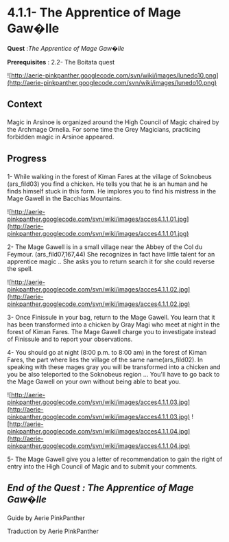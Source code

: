 # 4.1.1- The Apprentice of Mage Gaw�lle #


<p><b>Quest</b> :<em>The Apprentice of Mage Gaw�lle</em> </p>
<p><b>Prerequisites</b> : 2.2- The Boitata quest</p>

![http://aerie-pinkpanther.googlecode.com/svn/wiki/images/lunedo10.png](http://aerie-pinkpanther.googlecode.com/svn/wiki/images/lunedo10.png)

## <p><span>Context</span></p> ##

Magic in Arsinoe is organized around the High Council of Magic chaired by the Archmage Ornelia. For some time the Grey Magicians, practicing forbidden magic in Arsinoe appeared.

## <p>Progress</p> ##

1- While walking in the forest of Kiman Fares at the village of Soknobeus (ars\_fild03) you find a chicken. He tells you that he is an human and he finds himself stuck in this form. He implores you to find his mistress in the Mage Gawell in the Bacchias Mountains.

![http://aerie-pinkpanther.googlecode.com/svn/wiki/images/acces4.1.1.01.jpg](http://aerie-pinkpanther.googlecode.com/svn/wiki/images/acces4.1.1.01.jpg)


2- The Mage Gawell is in a small village near the Abbey of the Col du Feymour. (ars\_fild07,167,44) She recognizes in fact have little talent for an apprentice magic .. She asks you to return search it for she could reverse the spell.

![http://aerie-pinkpanther.googlecode.com/svn/wiki/images/acces4.1.1.02.jpg](http://aerie-pinkpanther.googlecode.com/svn/wiki/images/acces4.1.1.02.jpg)

3- Once Finissule in your bag, return to the Mage Gawell. You learn that it has been transformed into a chicken by Gray Magi who meet at night in the forest of Kiman Fares. The Mage Gawell charge you to investigate instead of Finissule and to report your observations.


4- You should go at night (8:00 p.m. to 8:00 am) in the forest of Kiman Fares, the part where lies the village of the same name(ars\_fild02). In speaking with these mages gray you will be transformed into a chicken and you be also teleported to the Soknobeus region ... You'll have to go back to the Mage Gawell on your own without being able to beat you.


![http://aerie-pinkpanther.googlecode.com/svn/wiki/images/acces4.1.1.03.jpg](http://aerie-pinkpanther.googlecode.com/svn/wiki/images/acces4.1.1.03.jpg)
![http://aerie-pinkpanther.googlecode.com/svn/wiki/images/acces4.1.1.04.jpg](http://aerie-pinkpanther.googlecode.com/svn/wiki/images/acces4.1.1.04.jpg)

5- The Mage Gawell give you a letter of recommendation to gain the right of entry into the High Council of Magic and to submit your comments.

## <p><em>End of the Quest : The Apprentice of Mage Gaw�lle</em></h2>
Guide by Aerie PinkPanther

Traduction by Aerie PinkPanther
</p>